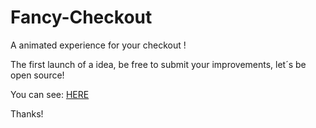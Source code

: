 # Fancy-Checkout
A animated experience for your checkout !

The first launch of a idea, be free to submit your improvements, let´s be open source!

You can see: <a href="https://www.behance.net/gallery/69833603/FANCY-CHECKOUT">HERE</a>

Thanks!
